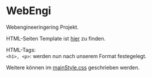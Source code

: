 # WebEngi
Webengineeringering Projekt.

HTML-Seiten Template ist [hier](https://drive.google.com/open?id=1PTkCf3i9p3bzFNmyp0F0ktbEupu14NpVdz1C-fV4Zbg) zu finden.  


HTML-Tags:  
`<h1>, <p>`: werden nun nach unserem Format festegelegt.  

Weitere können im [mainStyle.css](webContent/mainStyle.css) geschrieben werden.